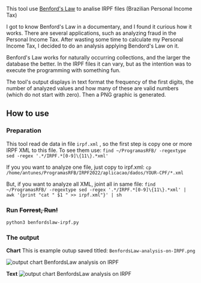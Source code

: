 This tool use [Benford's Law](https://en.wikipedia.org/wiki/Benford%27s_law) to analise IRPF files (Brazilian Personal Income Tax)

I got to know Benford's Law in a documentary, and I found it curious how it works. There are several applications, such as analyzing fraud in the Personal Income Tax.
After wasting some time to calculate my Personal Income Tax, I decided to do an analysis applying Bendord's Law on it.

Benford's Law works for naturally occurring collections, and the larger the database the better. In the IRPF files it can vary, but as the intention was to execute the programming with something fun.

The tool's output displays in text format the frequency of the first digits, the number of analyzed values and how many of these are valid numbers (which do not start with zero). Then a PNG graphic is generated.

## How to use
### Preparation
This tool read de data in file `irpf.xml` , so the first step  is copy one or more IRPF XML to this file.
To see them use:
`find ~/ProgramasRFB/ -regextype sed -regex '.*/IRPF.*[0-9]\{11\}.*xml'`

If you you want to analyze one file, just copy to irpf.xml:
`cp /home/antunes/ProgramasRFB/IRPF2022/aplicacao/dados/YOUR-CPF/*.xml`

But, if you want to analyze all XML, joint all in same file:
`find ~/ProgramasRFB/ -regextype sed -regex '.*/IRPF.*[0-9]\{11\}.*xml' | awk '{print "cat " $1 " >> irpf.xml"}' | sh`

### Run ~~Forrest, Run!~~
`python3 benfordslaw-irpf.py`

### The output
**Chart**
This is example outup saved titled: `BenfordsLaw-analysis-on-IRPF.png`

![output chart BenfordsLaw analysis on IRPF ](https://)

**Text**
![output chart BenfordsLaw analysis on IRPF ](https://)